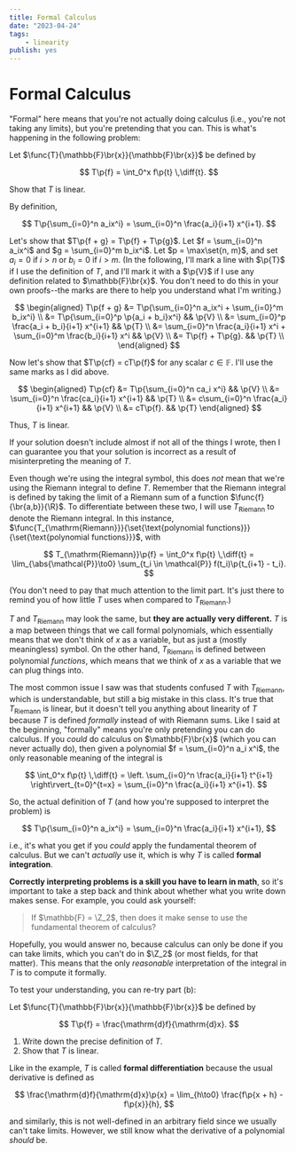 ```yaml
---
title: Formal Calculus
date: "2023-04-24"
tags:
    - linearity
publish: yes
---
```


# Formal Calculus

"Formal" here means that you're not actually doing calculus (i.e., you're not taking any limits), but you're pretending that you can. This is what's happening in the following problem:

<example>

Let $\func{T}{\mathbb{F}\br{x}}{\mathbb{F}\br{x}}$ be defined by

$$
T\p{f} = \int_0^x f\p{t} \,\diff{t}.
$$

Show that $T$ is linear.

</example>

<solution>

By definition,

$$
T\p{\sum_{i=0}^n a_ix^i} = \sum_{i=0}^n \frac{a_i}{i+1} x^{i+1}.
$$

Let's show that $T\p{f + g} = T\p{f} + T\p{g}$. Let $f = \sum_{i=0}^n a_ix^i$ and $g = \sum_{i=0}^m b_ix^i$. Let $p = \max\set{n, m}$, and set $a_i = 0$ if $i > n$ or $b_i = 0$ if $i > m$. (In the following, I'll mark a line with $\p{T}$ if I use the definition of $T$, and I'll mark it with a $\p{V}$ if I use any definition related to $\mathbb{F}\br{x}$. You don't need to do this in your own proofs--the marks are there to help you understand what I'm writing.)

$$
\begin{aligned}
  T\p{f + g}
    &= T\p{\sum_{i=0}^n a_ix^i + \sum_{i=0}^m b_ix^i} \\
    &= T\p{\sum_{i=0}^p \p{a_i + b_i}x^i}
        && \p{V} \\
    &= \sum_{i=0}^p \frac{a_i + b_i}{i+1} x^{i+1}
        && \p{T} \\
    &= \sum_{i=0}^n \frac{a_i}{i+1} x^i + \sum_{i=0}^m \frac{b_i}{i+1} x^i
        && \p{V} \\
    &= T\p{f} + T\p{g}.
        && \p{T} \\
\end{aligned}
$$

Now let's show that $T\p{cf} = cT\p{f}$ for any scalar $c \in \mathbb{F}$. I'll use the same marks as I did above.

$$
\begin{aligned}
  T\p{cf}
    &= T\p{\sum_{i=0}^n ca_i x^i}
        && \p{V} \\
    &= \sum_{i=0}^n \frac{ca_i}{i+1} x^{i+1}
        && \p{T} \\
    &= c\sum_{i=0}^n \frac{a_i}{i+1} x^{i+1}
        && \p{V} \\
    &= cT\p{f}.
        && \p{T}
\end{aligned}
$$

Thus, $T$ is linear.

</solution>

If your solution doesn't include almost if not all of the things I wrote, then I can guarantee you that your solution is incorrect as a result of misinterpreting the meaning of $T$.

Even though we're using the integral symbol, this does _not_ mean that we're using the Riemann integral to define $T$. Remember that the Riemann integral is defined by taking the limit of a Riemann sum of a function $\func{f}{\br{a,b}}{\R}$. To differentiate between these two, I will use $T_{\mathrm{Riemann}}$ to denote the Riemann integral. In this instance, $\func{T_{\mathrm{Riemann}}}{\set{\text{polynomial functions}}}{\set{\text{polynomial functions}}}$, with

$$
T_{\mathrm{Riemann}}\p{f} = \int_0^x f\p{t} \,\diff{t} = \lim_{\abs{\mathcal{P}}\to0} \sum_{t_i \in \mathcal{P}} f(t_i)\p{t_{i+1} - t_i}.
$$

(You don't need to pay that much attention to the limit part. It's just there to remind you of how little $T$ uses when compared to $T_{\mathrm{Riemann}}$.)

$T$ and $T_{\mathrm{Riemann}}$ may look the same, but **they are actually very different.** $T$ is a map between things that we call formal polynomials, which essentially means that we don't think of $x$ as a variable, but as just a (mostly meaningless) symbol. On the other hand, $T_{\mathrm{Riemann}}$ is defined between polynomial _functions_, which means that we think of $x$ as a variable that we can plug things into.

The most common issue I saw was that students confused $T$ with $T_{\mathrm{Riemann}}$, which is understandable, but still a big mistake in this class. It's true that $T_{\mathrm{Riemann}}$ is linear, but it doesn't tell you anything about linearity of $T$ because $T$ is defined _formally_ instead of with Riemann sums. Like I said at the beginning, "formally" means you're only pretending you can do calculus. If you _could_ do calculus on $\mathbb{F}\br{x}$ (which you can never actually do), then given a polynomial $f = \sum_{i=0}^n a_i x^i$, the only reasonable meaning of the integral is

$$
\int_0^x f\p{t} \,\diff{t}
  = \left. \sum_{i=0}^n \frac{a_i}{i+1} t^{i+1} \right\rvert_{t=0}^{t=x}
  = \sum_{i=0}^n \frac{a_i}{i+1} x^{i+1}.
$$

So, the actual definition of $T$ (and how you're supposed to interpret the problem) is

$$
T\p{\sum_{i=0}^n a_ix^i} = \sum_{i=0}^n \frac{a_i}{i+1} x^{i+1},
$$

i.e., it's what you get if you _could_ apply the fundamental theorem of calculus. But we can't _actually_ use it, which is why $T$ is called **formal integration**.

**Correctly interpreting problems is a skill you have to learn in math**, so it's important to take a step back and think about whether what you write down makes sense. For example, you could ask yourself:

> If $\mathbb{F} = \Z_2$, then does it make sense to use the fundamental theorem of calculus?

Hopefully, you would answer no, because calculus can only be done if you can take limits, which you can't do in $\Z_2$ (or most fields, for that matter). This means that the only _reasonable_ interpretation of the integral in $T$ is to compute it formally.

To test your understanding, you can re-try part (b):

<exercise>

Let $\func{T}{\mathbb{F}\br{x}}{\mathbb{F}\br{x}}$ be defined by

$$
T\p{f} = \frac{\mathrm{d}f}{\mathrm{d}x}.
$$

1. Write down the precise definition of $T$.
2. Show that $T$ is linear.

</exercise>

Like in the example, $T$ is called **formal differentiation** because the usual derivative is defined as

$$
\frac{\mathrm{d}f}{\mathrm{d}x}\p{x} = \lim_{h\to0} \frac{f\p{x + h} - f\p{x}}{h},
$$

and similarly, this is not well-defined in an arbitrary field since we usually can't take limits. However, we still know what the derivative of a polynomial _should_ be.
